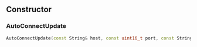 ## <i class="fa fa-code"></i> Constructor

### AutoConnectUpdate

```cpp
AutoConnectUpdate(const String& host, const uint16_t port, const String& uri, const int timeout, const uint8_t ledOn))
```
